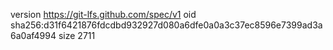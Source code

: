 version https://git-lfs.github.com/spec/v1
oid sha256:d31f6421876fdcdbd932927d080a6dfe0a0a3c37ec8596e7399ad3a6a0af4994
size 2711
